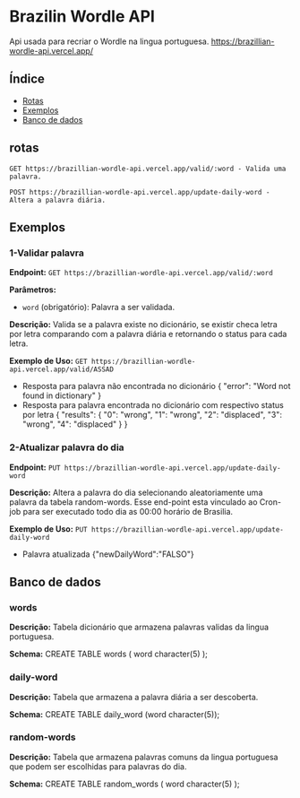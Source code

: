 # Brazilin Wordle API

Api usada para recriar o Wordle na lingua portuguesa.
https://brazillian-wordle-api.vercel.app/

## Índice

- [Rotas](#rotas)
- [Exemplos](#exemplos)
- [Banco de dados](#banco)

## rotas

`GET https://brazillian-wordle-api.vercel.app/valid/:word - Valida uma palavra.`

`POST https://brazillian-wordle-api.vercel.app/update-daily-word - Altera a palavra diária.`

## Exemplos

### 1-Validar palavra

**Endpoint:** `GET https://brazillian-wordle-api.vercel.app/valid/:word`

**Parâmetros:**
- `word` (obrigatório): Palavra a ser validada.

**Descrição:** 
Valida se a palavra existe no dicionário, se existir checa letra por letra comparando com a palavra diária e retornando o status para cada letra.

**Exemplo de Uso:**
`GET https://brazillian-wordle-api.vercel.app/valid/ASSAD`
- Resposta para palavra não encontrada no dicionário
{
    "error": "Word not found in dictionary"
}
- Resposta para palavra encontrada no dicionário com respectivo status por letra
{
    "results": {
        "0": "wrong",
        "1": "wrong",
        "2": "displaced",
        "3": "wrong",
        "4": "displaced"
    }
}

### 2-Atualizar palavra do dia

**Endpoint:** `PUT https://brazillian-wordle-api.vercel.app/update-daily-word`

**Descrição:** 
Altera a palavra do dia selecionando aleatoriamente uma palavra da tabela random-words.
Esse end-point esta vinculado ao Cron-job para ser executado todo dia as 00:00 horário de Brasilia.

**Exemplo de Uso:**
`PUT https://brazillian-wordle-api.vercel.app/update-daily-word`
- Palavra atualizada
{"newDailyWord":"FALSO"}

## Banco de dados

### words

**Descrição:** 
Tabela dicionário que armazena palavras validas da lingua portuguesa.

**Schema:** 
CREATE TABLE words (
word character(5)
);

### daily-word

**Descrição:** 
Tabela que armazena a palavra diária a ser descoberta.

**Schema:** 
CREATE TABLE daily_word (word character(5));

### random-words

**Descrição:** 
Tabela que armazena palavras comuns da lingua portuguesa que podem ser escolhidas para palavras do dia.

**Schema:** 
CREATE TABLE random_words (
    word  character(5)
);





